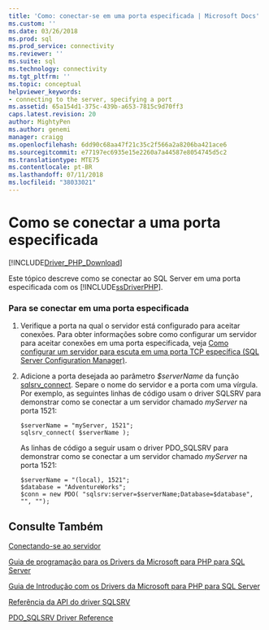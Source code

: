 ```yaml
---
title: 'Como: conectar-se em uma porta especificada | Microsoft Docs'
ms.custom: ''
ms.date: 03/26/2018
ms.prod: sql
ms.prod_service: connectivity
ms.reviewer: ''
ms.suite: sql
ms.technology: connectivity
ms.tgt_pltfrm: ''
ms.topic: conceptual
helpviewer_keywords:
- connecting to the server, specifying a port
ms.assetid: 65a154d1-375c-439b-a653-7815c9d70ff3
caps.latest.revision: 20
author: MightyPen
ms.author: genemi
manager: craigg
ms.openlocfilehash: 6dd90c68aa47f21c35c2f566a2a8206ba421ace6
ms.sourcegitcommit: e77197ec6935e15e2260a7a44587e8054745d5c2
ms.translationtype: MTE75
ms.contentlocale: pt-BR
ms.lasthandoff: 07/11/2018
ms.locfileid: "38033021"
---
```

# <a name="how-to-connect-on-a-specified-port"></a>Como se conectar a uma porta especificada
[!INCLUDE[Driver_PHP_Download](../../includes/driver_php_download.md)]

Este tópico descreve como se conectar ao SQL Server em uma porta especificada com os [!INCLUDE[ssDriverPHP](../../includes/ssdriverphp_md.md)].  
  
### <a name="to-connect-on-a-specified-port"></a>Para se conectar em uma porta especificada  
  
1.  Verifique a porta na qual o servidor está configurado para aceitar conexões. Para obter informações sobre como configurar um servidor para aceitar conexões em uma porta especificada, veja [Como configurar um servidor para escuta em uma porta TCP específica (SQL Server Configuration Manager)](../../database-engine/configure-windows/configure-a-server-to-listen-on-a-specific-tcp-port.md).  
  
2.  Adicione a porta desejada ao parâmetro *$serverName* da função [sqlsrv_connect](../../connect/php/sqlsrv-connect.md). Separe o nome do servidor e a porta com uma vírgula. Por exemplo, as seguintes linhas de código usam o driver SQLSRV para demonstrar como se conectar a um servidor chamado *myServer* na porta 1521:  
  
    ```  
    $serverName = "myServer, 1521";  
    sqlsrv_connect( $serverName );  
    ```  
  
    As linhas de código a seguir usam o driver PDO_SQLSRV para demonstrar como se conectar a um servidor chamado *myServer* na porta 1521:  
  
    ```  
    $serverName = "(local), 1521";  
    $database = "AdventureWorks";  
    $conn = new PDO( "sqlsrv:server=$serverName;Database=$database", "", "");  
    ```  
  
## <a name="see-also"></a>Consulte Também  
[Conectando-se ao servidor](../../connect/php/connecting-to-the-server.md)

[Guia de programação para os Drivers da Microsoft para PHP para SQL Server](../../connect/php/programming-guide-for-php-sql-driver.md)

[Guia de Introdução com os Drivers da Microsoft para PHP para SQL Server](../../connect/php/getting-started-with-the-php-sql-driver.md)

[Referência da API do driver SQLSRV](../../connect/php/sqlsrv-driver-api-reference.md)

[PDO_SQLSRV Driver Reference](../../connect/php/pdo-sqlsrv-driver-reference.md)  
  
